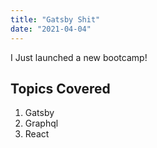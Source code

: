 ```yaml
---
title: "Gatsby Shit"
date: "2021-04-04"
---
```


I Just launched a new bootcamp!

## Topics Covered

1. Gatsby
2. Graphql
3. React